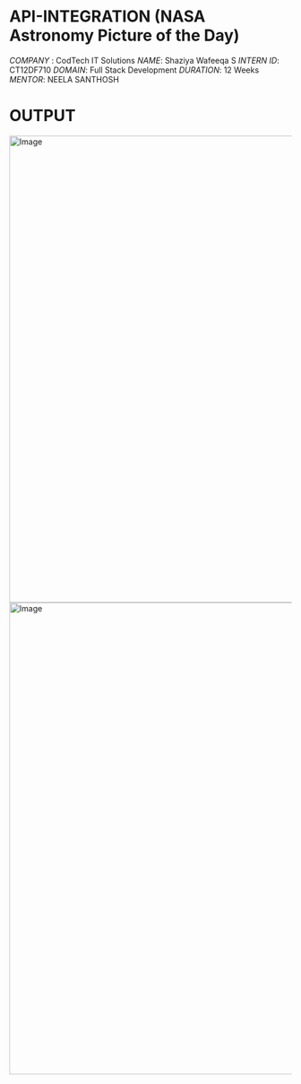 # API-INTEGRATION (NASA Astronomy Picture of the Day)
*COMPANY* : CodTech IT Solutions
*NAME*: Shaziya Wafeeqa S
*INTERN ID*: CT12DF710
*DOMAIN*: Full Stack Development
*DURATION*: 12 Weeks
*MENTOR*: NEELA SANTHOSH




# OUTPUT 
<img width="782" height="833" alt="Image" src="https://github.com/user-attachments/assets/8e266a44-f9af-4c19-9770-67af1c5ab589" />
<img width="777" height="842" alt="Image" src="https://github.com/user-attachments/assets/2f727edb-44cd-4835-b22f-010dd37f1289" />
